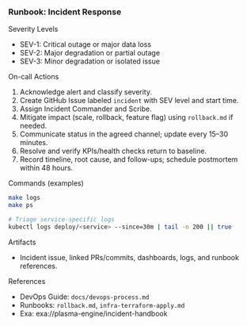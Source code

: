 ### Runbook: Incident Response

Severity Levels
- SEV-1: Critical outage or major data loss
- SEV-2: Major degradation or partial outage
- SEV-3: Minor degradation or isolated issue

On-call Actions
1) Acknowledge alert and classify severity.
2) Create GitHub Issue labeled `incident` with SEV level and start time.
3) Assign Incident Commander and Scribe.
4) Mitigate impact (scale, rollback, feature flag) using `rollback.md` if needed.
5) Communicate status in the agreed channel; update every 15–30 minutes.
6) Resolve and verify KPIs/health checks return to baseline.
7) Record timeline, root cause, and follow-ups; schedule postmortem within 48 hours.

Commands (examples)
```bash
make logs
make ps

# Triage service-specific logs
kubectl logs deploy/<service> --since=30m | tail -n 200 || true
```

Artifacts
- Incident issue, linked PRs/commits, dashboards, logs, and runbook references.

References
- DevOps Guide: `docs/devops-process.md`
- Runbooks: `rollback.md`, `infra-terraform-apply.md`
- Exa: exa://plasma-engine/incident-handbook

